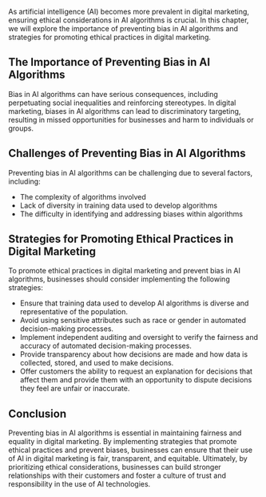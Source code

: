 
As artificial intelligence (AI) becomes more prevalent in digital marketing, ensuring ethical considerations in AI algorithms is crucial. In this chapter, we will explore the importance of preventing bias in AI algorithms and strategies for promoting ethical practices in digital marketing.

The Importance of Preventing Bias in AI Algorithms
--------------------------------------------------

Bias in AI algorithms can have serious consequences, including perpetuating social inequalities and reinforcing stereotypes. In digital marketing, biases in AI algorithms can lead to discriminatory targeting, resulting in missed opportunities for businesses and harm to individuals or groups.

Challenges of Preventing Bias in AI Algorithms
----------------------------------------------

Preventing bias in AI algorithms can be challenging due to several factors, including:

* The complexity of algorithms involved
* Lack of diversity in training data used to develop algorithms
* The difficulty in identifying and addressing biases within algorithms

Strategies for Promoting Ethical Practices in Digital Marketing
---------------------------------------------------------------

To promote ethical practices in digital marketing and prevent bias in AI algorithms, businesses should consider implementing the following strategies:

* Ensure that training data used to develop AI algorithms is diverse and representative of the population.
* Avoid using sensitive attributes such as race or gender in automated decision-making processes.
* Implement independent auditing and oversight to verify the fairness and accuracy of automated decision-making processes.
* Provide transparency about how decisions are made and how data is collected, stored, and used to make decisions.
* Offer customers the ability to request an explanation for decisions that affect them and provide them with an opportunity to dispute decisions they feel are unfair or inaccurate.

Conclusion
----------

Preventing bias in AI algorithms is essential in maintaining fairness and equality in digital marketing. By implementing strategies that promote ethical practices and prevent biases, businesses can ensure that their use of AI in digital marketing is fair, transparent, and equitable. Ultimately, by prioritizing ethical considerations, businesses can build stronger relationships with their customers and foster a culture of trust and responsibility in the use of AI technologies.

